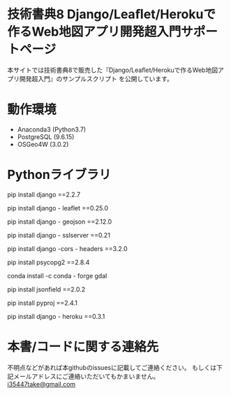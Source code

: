 # 技術書典8 Django/Leaﬂet/Herokuで作るWeb地図アプリ開発超入門サポートページ

本サイトでは技術書典8で販売した『Django/Leaﬂet/Herokuで作るWeb地図アプリ開発超入門』のサンプルスクリプト
を公開しています。

# 動作環境

* Anaconda3 (Python3.7)
* PostgreSQL (9.6.15)
* OSGeo4W (3.0.2)

# Pythonライブラリ

pip install django ==2.2.7

pip install django - leaflet ==0.25.0

pip install django - geojson ==2.12.0

pip install django - sslserver ==0.21

pip install django -cors - headers ==3.2.0

pip install psycopg2 ==2.8.4

conda install -c conda - forge gdal

pip install jsonfield ==2.0.2

pip install pyproj ==2.4.1

pip install django - heroku ==0.3.1

# 本書/コードに関する連絡先

不明点などがあれば本githubのissuesに記載してご連絡ください。
もしくは下記メールアドレスにご連絡いただいてもかまいません。
i35447take@gmail.com


